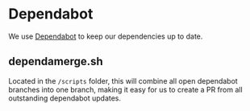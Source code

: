 # Dependabot

We use [Dependabot](https://github.blog/2020-06-01-keep-all-your-packages-up-to-date-with-dependabot/) to keep our dependencies up to date.

## dependamerge.sh

Located in the `/scripts` folder, this will combine all open dependabot branches into one branch, making it easy for us to create a PR from all outstanding dependabot updates.
